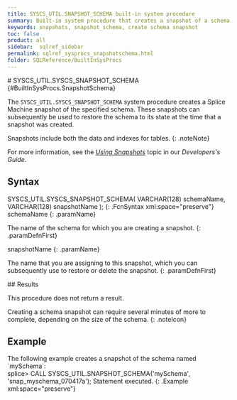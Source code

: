 ```yaml
---
title: SYSCS_UTIL.SNAPSHOT_SCHEMA built-in system procedure
summary: Built-in system procedure that creates a snapshot of a schema.
keywords: snapshots, snapshot_schema, create schema snapshot
toc: false
product: all
sidebar:  sqlref_sidebar
permalink: sqlref_sysprocs_snapshotschema.html
folder: SQLReference/BuiltInSysProcs
---
```

<section>
<div class="TopicContent" data-swiftype-index="true" markdown="1">
# SYSCS_UTIL.SYSCS_SNAPSHOT_SCHEMA   {#BuiltInSysProcs.SnapshotSchema}

The `SYSCS_UTIL.SYSCS_SNAPSHOT_SCHEMA` system procedure creates a Splice
Machine snapshot of the specified schema. These snapshots can
subsequently be used to restore the schema to its state at the time that
a snapshot was created.

Snapshots include both the data and indexes for tables.
{: .noteNote}

For more information, see the [*Using
Snapshots*](developers_tuning_snapshots.html) topic in our *Developers's
Guide*.

## Syntax

<div class="fcnWrapperWide" markdown="1">
    SYSCS_UTIL.SYSCS_SNAPSHOT_SCHEMA( VARCHAR(128) schemaName,
                                      VARCHAR(128) snapshotName );
{: .FcnSyntax xml:space="preserve"}

</div>
<div class="paramList" markdown="1">
schemaName
{: .paramName}

The name of the schema for which you are creating a snapshot.
{: .paramDefnFirst}

snapshotName
{: .paramName}

The name that you are assigning to this snapshot, which you can
subsequently use to restore or delete the snapshot.
{: .paramDefnFirst}

</div>
## Results

This procedure does not return a result.

Creating a schema snapshot can require several minutes of more to
complete, depending on the size of the schema.
{: .noteIcon}

## Example

<div markdown="1">
The following example creates a snapshot of the schema named `mySchema`:

<div class="preWrapperWide" markdown="1">
    splice> CALL SYSCS_UTIL.SNAPSHOT_SCHEMA('mySchema', 'snap_myschema_070417a');
    Statement executed.
{: .Example xml:space="preserve"}

</div>
</div>
</div>
</section>

